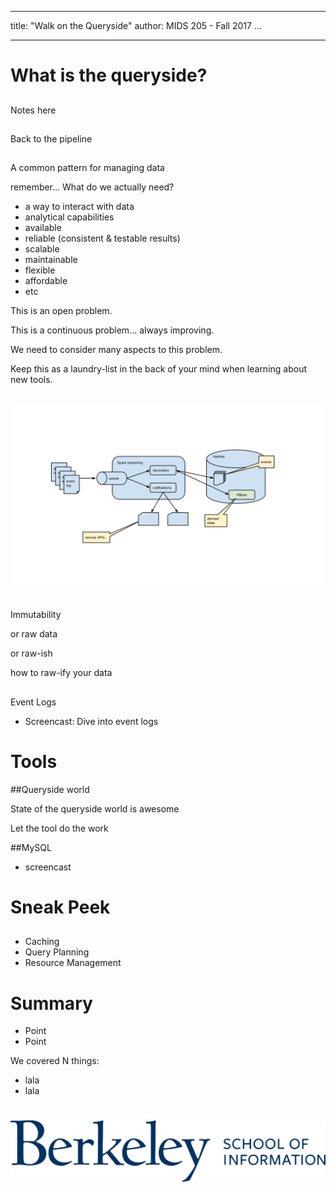 
---
title: "Walk on the Queryside"
author: MIDS 205 - Fall 2017
...

---

# What is the queryside?
##

<div class="notes">
Notes here
</div>

## 

Back to the pipeline

## 

A common pattern for managing data

<div class="notes">

remember... What do we actually need?

- a way to interact with data
- analytical capabilities
- available
- reliable (consistent & testable results)
- scalable
- maintainable
- flexible
- affordable
- etc

This is an open problem.

This is a continuous problem... always improving.

We need to consider many aspects to this problem.

Keep this as a laundry-list in the back of your mind when learning about new tools.

</div>

##

![](images/classifying-with-state.svg)

##

Immutability
<div class="notes">
or raw data

or raw-ish

how to raw-ify your data
</div>

## 
Event Logs
- Screencast: Dive into event logs



# Tools
##Queryside world


<div class="notes">
State of the queryside world is awesome

Let the tool do the work
</div>

##MySQL
- screencast

# Sneak Peek
##

##

- Caching
- Query Planning
- Resource Management

<div class="notes">

</div>



# Summary

- Point
- Point

<div class="notes">
We covered N things:

- lala
- lala

</div>


#

<img class="logo" src="images/berkeley-school-of-information-logo.png"/>




